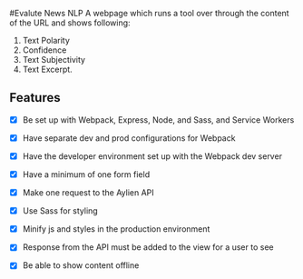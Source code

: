 #Evalute News NLP
A webpage which runs a tool over through the content of the URL and shows following:
  
  1. Text Polarity
  1. Confidence
  1. Text Subjectivity 
  1. Text Excerpt. 
  
## Features

- [X] Be set up with Webpack, Express, Node, and Sass, and Service Workers

- [x] Have separate dev and prod configurations for Webpack

- [x] Have the developer environment set up with the Webpack dev server

- [x] Have a minimum of one form field

- [x] Make one request to the Aylien API

- [x] Use Sass for styling

- [x] Minify js and styles in the production environment

- [x] Response from the API must be added to the view for a user to see 

- [x] Be able to show content offline